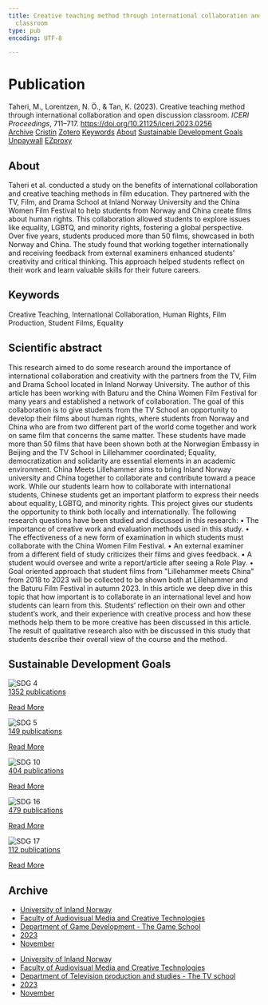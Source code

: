 ```yaml
---
title: Creative teaching method through international collaboration and open discussion
  classroom
type: pub
encoding: UTF-8

---
```

<h1>Publication</h1>
<article id="csl-bib-container-6GJNPTI2" class="csl-bib-container">
  <div class="csl-bib-body"> <div class="csl-entry">Taheri, M., Lorentzen, N. Ö., &#38; Tan, K. (2023). Creative teaching method through international collaboration and open discussion classroom. <i>ICERI Proceedings</i>, 711–717. <a href="https://doi.org/10.21125/iceri.2023.0256">https://doi.org/10.21125/iceri.2023.0256</a></div> </div>
  <div class="csl-bib-buttons">
    <a href="#taxonomy-article-6GJNPTI2" alt="archive" class="csl-bib-button">Archive</a>
    <a href="https://app.cristin.no/results/show.jsf?id=2206941" alt="Cristin" class="csl-bib-button">Cristin</a>
    <a href="http://zotero.org/groups/5881554/items/6GJNPTI2" alt="Zotero" class="csl-bib-button">Zotero</a>
    <a href="#keywords-article-6GJNPTI2" alt="keywords" class="csl-bib-button">Keywords</a>
    <a href="#about-article-6GJNPTI2" alt="about_pub" class="csl-bib-button">About</a>
    <a href="#sdg-article-6GJNPTI2" alt="sdg" class="csl-bib-button">Sustainable Development Goals</a>
    <a href="https://doi.org/10.21125/iceri.2023.0256" alt="Unpaywall" class="csl-bib-button">Unpaywall</a>
    <a href="https://doi.org/10.21125/iceri.2023.0256" alt="EZproxy" class="csl-bib-button">EZproxy</a>
  </div>
  <div id="csl-bib-meta-container-6GJNPTI2"></div>
</article>
<div id="csl-bib-meta-6GJNPTI2" class="csl-bib-meta">
  <article id="about-article-6GJNPTI2" class="about_pub-article">
    <h1>About</h1>
    Taheri et al. conducted a study on the benefits of international collaboration and creative teaching methods in film education. They partnered with the TV, Film, and Drama School at Inland Norway University and the China Women Film Festival to help students from Norway and China create films about human rights. This collaboration allowed students to explore issues like equality, LGBTQ, and minority rights, fostering a global perspective. Over five years, students produced more than 50 films, showcased in both Norway and China. The study found that working together internationally and receiving feedback from external examiners enhanced students' creativity and critical thinking. This approach helped students reflect on their work and learn valuable skills for their future careers.
  </article>
  <article id="keywords-article-6GJNPTI2" class="keywords-article">
    <h1>Keywords</h1>
    Creative Teaching, International Collaboration, Human Rights, Film Production, Student Films, Equality
  </article>
  <article id="abstract-article-6GJNPTI2" class="abstract-article">
    <h1>Scientific abstract</h1>
    This research aimed to do some research around the importance of international collaboration and creativity with the partners from the TV, Film and Drama School located in Inland Norway University. The author of this article has been working with Baturu and the China Women Film Festival for many years and established a network of collaboration. The goal of this collaboration is to give students from 
the TV School an opportunity to develop their films about human rights, where students from Norway and China who are from two different part of the world come together and work on same film that concerns the same matter. These students have made more than 50 films that have been shown both at the Norwegian Embassy in Beijing and the TV School in Lillehammer coordinated; Equality, democratization and solidarity are essential elements in an academic environment. China Meets Lillehammer aims to bring Inland Norway university and China together to collaborate and contribute toward a peace work. While our students learn how to collaborate with international students, Chinese 
students get an important platform to express their needs about equality, LGBTQ, and minority rights. 
This project gives our students the opportunity to think both locally and internationally. The following research questions have been studied and discussed in this research: 
• The importance of creative work and evaluation methods used in this study. 
• The effectiveness of a new form of examination in which students must collaborate with the China Women Film Festival. 
• An external examiner from a different field of study criticizes their films and gives feedback. 
• A student would oversee and write a report/article after seeing a Role Play. 
• Goal oriented approach that student films from "Lillehammer meets China" from 2018 to 2023 will be collected to be shown both at Lillehammer and the Baturu Film Festival in autumn 2023. 
In this article we deep dive in this topic that how important is to collaborate in an international level and how students can learn from this. Students’ reflection on their own and other student’s work, and their experience with creative process and how these methods help them to be more creative has been discussed in this article. The result of qualitative research also with be discussed in this study that 
students describe their overall view of the course and the method.
  </article>
  <article id="sdg-article-6GJNPTI2" class="sdg-article">
    <h1>Sustainable Development Goals</h1>
    <div class="sdg-container"><div id="sdg4" class="sdg">
        <img src="{{< params subfolder >}}images/sdg/sdg04_en.png" class="image" alt="SDG 4">
        <div class="sdg-overlay">
          <a href="{{< params subfolder >}}en/archive/?sdg=4#archive" class="sdg-publication-count"><span>1352</span> publications</a>
          <p><a href="https://sdgs.un.org/goals/goal4" class="sdg-read-more">Read More</a></p>
        </div>
      </div> <div id="sdg5" class="sdg">
        <img src="{{< params subfolder >}}images/sdg/sdg05_en.png" class="image" alt="SDG 5">
        <div class="sdg-overlay">
          <a href="{{< params subfolder >}}en/archive/?sdg=5#archive" class="sdg-publication-count"><span>149</span> publications</a>
          <p><a href="https://sdgs.un.org/goals/goal5" class="sdg-read-more">Read More</a></p>
        </div>
      </div> <div id="sdg10" class="sdg">
        <img src="{{< params subfolder >}}images/sdg/sdg10_en.png" class="image" alt="SDG 10">
        <div class="sdg-overlay">
          <a href="{{< params subfolder >}}en/archive/?sdg=10#archive" class="sdg-publication-count"><span>404</span> publications</a>
          <p><a href="https://sdgs.un.org/goals/goal10" class="sdg-read-more">Read More</a></p>
        </div>
      </div> <div id="sdg16" class="sdg">
        <img src="{{< params subfolder >}}images/sdg/sdg16_en.png" class="image" alt="SDG 16">
        <div class="sdg-overlay">
          <a href="{{< params subfolder >}}en/archive/?sdg=16#archive" class="sdg-publication-count"><span>479</span> publications</a>
          <p><a href="https://sdgs.un.org/goals/goal16" class="sdg-read-more">Read More</a></p>
        </div>
      </div> <div id="sdg17" class="sdg">
        <img src="{{< params subfolder >}}images/sdg/sdg17_en.png" class="image" alt="SDG 17">
        <div class="sdg-overlay">
          <a href="{{< params subfolder >}}en/archive/?sdg=17#archive" class="sdg-publication-count"><span>112</span> publications</a>
          <p><a href="https://sdgs.un.org/goals/goal17" class="sdg-read-more">Read More</a></p>
        </div>
      </div></div>
  </article>
  <article id="taxonomy-article-6GJNPTI2" class="taxonomy-article">
    <h1>Archive</h1>
    <ul>
      <li><a href="{{< params subfolder >}}en/archive/?key=3DCRN523">University of Inland Norway</a></li>
      <li><a href="{{< params subfolder >}}en/archive/?key=8XUDF4FD">Faculty of Audiovisual Media and Creative Technologies</a></li>
      <li><a href="{{< params subfolder >}}en/archive/?key=BG42VG37">Department of Game Development - The Game School</a></li>
      <li><a href="{{< params subfolder >}}en/archive/?key=RDJM7INQ">2023</a></li>
      <li><a href="{{< params subfolder >}}en/archive/?key=FXGS4W8B">November</a></li>
    </ul>
    <ul>
      <li><a href="{{< params subfolder >}}en/archive/?key=3DCRN523">University of Inland Norway</a></li>
      <li><a href="{{< params subfolder >}}en/archive/?key=8XUDF4FD">Faculty of Audiovisual Media and Creative Technologies</a></li>
      <li><a href="{{< params subfolder >}}en/archive/?key=6SLLPJYF">Department of Television production and studies - The TV school</a></li>
      <li><a href="{{< params subfolder >}}en/archive/?key=M7QWYS8Z">2023</a></li>
      <li><a href="{{< params subfolder >}}en/archive/?key=CFLY4QGA">November</a></li>
    </ul>
  </article>
</div>
